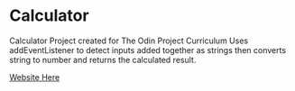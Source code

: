 # Calculator

Calculator Project created for The Odin Project Curriculum
Uses addEventListener to detect inputs added together as strings
then converts string to number and returns the calculated result.

[Website Here](https://z8phyr.github.io/odin-calculator/)
